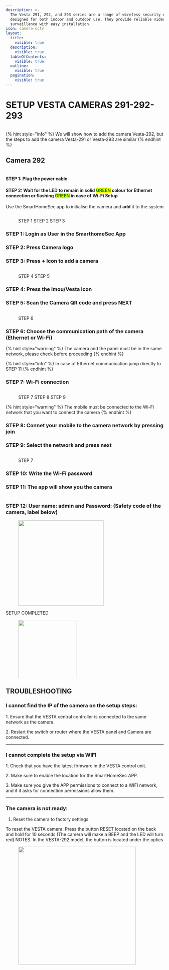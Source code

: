 ```yaml
---
description: >-
  The Vesta 291, 292, and 293 series are a range of wireless security cameras
  designed for both indoor and outdoor use. They provide reliable video
  surveillance with easy installation.
icon: camera-cctv
layout:
  title:
    visible: true
  description:
    visible: true
  tableOfContents:
    visible: true
  outline:
    visible: true
  pagination:
    visible: true
---
```


# SETUP VESTA CAMERAS 291-292-293



<figure><img src=".gitbook/assets/Immagine2.png" alt=""><figcaption></figcaption></figure>



{% hint style="info" %}
We will show how to add the camera Vesta-292, but the steps to add the camera Vesta-291 or Vesta-293 are similar
{% endhint %}

## Camera 292

<figure><img src=".gitbook/assets/1.png" alt=""><figcaption></figcaption></figure>

#### STEP 1:  Plug the power cable&#x20;

#### STEP 2: Wait for the LED to remain in solid <mark style="color:green;">GREEN</mark> colour for Ethernet connection or flashing  <mark style="color:green;">GREEN</mark> in case of Wi-Fi Setup

Use the SmartHomeSec app to initialise the camera and **add** it to the system

<figure><img src=".gitbook/assets/100 (1).png" alt=""><figcaption><p>STEP 1                                                                STEP 2                                                           STEP 3</p></figcaption></figure>

### STEP 1: Login as User in the SmarthomeSec App

### STEP 2: Press Camera logo

### STEP 3: Press + Icon to add a camera

<figure><img src=".gitbook/assets/101.png" alt=""><figcaption><p>STEP 4                                                                                              STEP 5                                      </p></figcaption></figure>

### STEP 4: Press the Imou/Vesta icon

### STEP 5: Scan the Camera QR code  and press NEXT&#x20;

<figure><img src=".gitbook/assets/102.png" alt=""><figcaption><p>STEP 6</p></figcaption></figure>

### STEP 6: Choose the communication path of the camera (Ethernet or Wi-Fi)

{% hint style="warning" %}
The camera and the panel must be in the same network, please check before proceeding&#x20;
{% endhint %}

{% hint style="info" %}
In case of Ethernet communication jump directly to STEP 11
{% endhint %}

### STEP 7: Wi-Fi connection

<figure><img src=".gitbook/assets/102.2.png" alt=""><figcaption><p>STEP 7                                                                STEP 8                                                                 STEP 9</p></figcaption></figure>

{% hint style="warning" %}
The mobile must be connected to the Wi-Fi network that you want to connect the camera
{% endhint %}

### STEP 8: Connet your mobile to the camera network by pressing join

### STEP 9: Select the network and press next

<figure><img src=".gitbook/assets/103.png" alt=""><figcaption><p>STEP 7</p></figcaption></figure>

### STEP 10: Write the Wi-Fi password

### STEP 11: The app will show you the camera&#x20;

<figure><img src=".gitbook/assets/104.png" alt=""><figcaption></figcaption></figure>

### STEP 12:  User name: admin and Password: (Safety code of the camera, label below)

<figure><img src=".gitbook/assets/105.png" alt="" width="272"><figcaption></figcaption></figure>

SETUP COMPLETED

<figure><img src=".gitbook/assets/21.jpg" alt="" width="185"><figcaption></figcaption></figure>



## TROUBLESHOOTING&#x20;

### **I cannot find the IP of the camera on the setup steps:**

1\.   Ensure that the VESTA central controller is connected to the same network as the camera.

2\.   Restart the switch or router where the VESTA panel and Camera are connected.

***

### **I cannot complete the setup via WIFI**

1\.   Check that you have the latest firmware in the VESTA control unit.

2\.   Make sure to enable the location for the SmartHomeSec APP.

3\.   Make sure you give the APP permissions to connect to a WIFI network, and if it asks for connection permissions allow them.

***

### **The camera is not ready:**

1. Reset the camera to factory settings

To reset the VESTA camera:  Press the button RESET located on the back and hold for 10 seconds (The camera will make a BEEP and the LED will turn red) NOTES: In the VESTA-292 model, the button is located under the optics

<figure><img src=".gitbook/assets/Immagine1.png" alt="" width="375"><figcaption></figcaption></figure>
